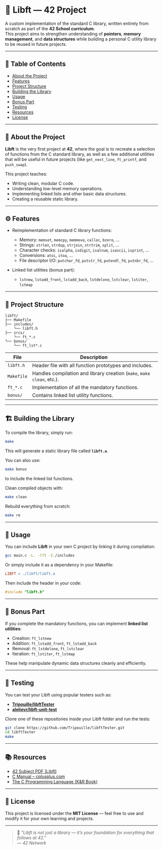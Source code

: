 # 🧩 Libft — 42 Project

A custom implementation of the standard C library, written entirely from scratch as part of the **42 School curriculum**.  
This project aims to strengthen understanding of **pointers**, **memory management**, and **data structures** while building a personal C utility library to be reused in future projects.

---

## 📘 Table of Contents
- [About the Project](#-about-the-project)
- [Features](#-features)
- [Project Structure](#-project-structure)
- [Building the Library](#-building-the-library)
- [Usage](#-usage)
- [Bonus Part](#-bonus-part)
- [Testing](#-testing)
- [Resources](#-resources)
- [License](#-license)

---

## 📖 About the Project

**Libft** is the very first project at **42**, where the goal is to recreate a selection of functions from the C standard library, as well as a few additional utilities that will be useful in future projects (like `get_next_line`, `ft_printf`, and `push_swap`).

This project teaches:
- Writing clean, modular C code.
- Understanding low-level memory operations.
- Implementing linked lists and other basic data structures.
- Creating a reusable static library.

---

## ⚙️ Features

- Reimplementation of standard C library functions:
  - Memory: `memset`, `memcpy`, `memmove`, `calloc`, `bzero`, ...
  - Strings: `strlen`, `strdup`, `strjoin`, `strtrim`, `split`, ...
  - Character checks: `isalpha`, `isdigit`, `isalnum`, `isascii`, `isprint`, ...
  - Conversions: `atoi`, `itoa`, ...
  - File descriptor I/O: `putchar_fd`, `putstr_fd`, `putendl_fd`, `putnbr_fd`, ...

- Linked list utilities (bonus part):
  - `lstnew`, `lstadd_front`, `lstadd_back`, `lstdelone`, `lstclear`, `lstiter`, `lstmap`

---

## 🧱 Project Structure

```
libft/
├── Makefile
├── includes/
    └── libft.h
├── srcs/
    └── ft_*.c
└── bonus/
    └── ft_lst*.c
```

| File | Description |
|------|--------------|
| `libft.h` | Header file with all function prototypes and includes. |
| `Makefile` | Handles compilation and library creation (`make`, `make clean`, etc.). |
| `ft_*.c` | Implementation of all the mandatory functions. |
| `bonus/` | Contains linked list utility functions. |

---

## 🏗️ Building the Library

To compile the library, simply run:

```bash
make
```

This will generate a static library file called **`libft.a`**.

You can also use:

```bash
make bonus
```

to include the linked list functions.

Clean compiled objects with:

```bash
make clean
```

Rebuild everything from scratch:

```bash
make re
```

---

## 🚀 Usage

You can include **Libft** in your own C project by linking it during compilation:

```bash
gcc main.c -L. -lft -I./includes
```

Or simply include it as a dependency in your Makefile:

```makefile
LIBFT = ./libft/libft.a
```

Then include the header in your code:
```c
#include "libft.h"
```

---

## 🌟 Bonus Part

If you complete the mandatory functions, you can implement **linked list utilities**:

- Creation: `ft_lstnew`
- Addition: `ft_lstadd_front`, `ft_lstadd_back`
- Removal: `ft_lstdelone`, `ft_lstclear`
- Iteration: `ft_lstiter`, `ft_lstmap`

These help manipulate dynamic data structures cleanly and efficiently.

---

## 🧪 Testing

You can test your Libft using popular testers such as:
- [**Tripouille/libftTester**](https://github.com/Tripouille/libftTester)
- [**alelievr/libft-unit-test**](https://github.com/alelievr/libft-unit-test)

Clone one of these repositories inside your Libft folder and run the tests:

```bash
git clone https://github.com/Tripouille/libftTester.git
cd libftTester
make
```

---

## 📚 Resources

- [42 Subject PDF (Libft)](https://projects.intra.42.fr)
- [C Manual – cplusplus.com](https://cplusplus.com/reference/clibrary/)
- [The C Programming Language (K&R Book)](https://en.wikipedia.org/wiki/The_C_Programming_Language)

---

## 🪪 License

This project is licensed under the **MIT License** — feel free to use and modify it for your own learning and projects.

---

> 💬 _"Libft is not just a library — it’s your foundation for everything that follows at 42."_  
> — _42 Network_
